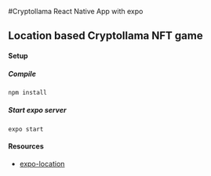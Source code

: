 #Cryptollama React Native App with expo
## Location based Cryptollama NFT game

#### Setup

##### Compile
```javascript
npm install
```

##### Start expo server
```shell script
expo start
```

#### Resources
* [expo-location](https://docs.expo.io/versions/latest/sdk/location/)
